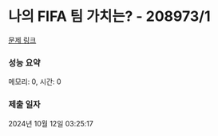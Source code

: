 # 나의 FIFA 팀 가치는? - 208973/1 

[문제 링크](https://level.goorm.io/exam/208973/%EB%82%98%EC%9D%98-fifa-%ED%8C%80-%EA%B0%80%EC%B9%98%EB%8A%94/quiz/1) 

### 성능 요약

메모리: 0, 시간: 0

### 제출 일자

2024년 10월 12일 03:25:17

